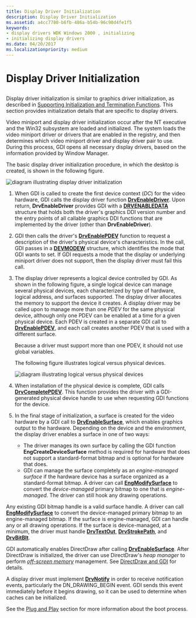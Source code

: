```yaml
---
title: Display Driver Initialization
description: Display Driver Initialization
ms.assetid: a4cc7780-b6fb-486a-b54b-96c90d4fe1f5
keywords:
- display drivers WDK Windows 2000 , initializing
- initializing display drivers
ms.date: 04/20/2017
ms.localizationpriority: medium
---
```


# Display Driver Initialization


## <span id="ddk_display_driver_initialization_gg"></span><span id="DDK_DISPLAY_DRIVER_INITIALIZATION_GG"></span>


Display driver initialization is similar to graphics driver initialization, as described in [Supporting Initialization and Termination Functions](supporting-initialization-and-termination-functions.md). This section provides initialization details that are specific to display drivers.

Video miniport and display driver initialization occur after the NT executive and the Win32 subsystem are loaded and initialized. The system loads the video miniport driver or drivers that are enabled in the registry, and then determines which video miniport driver and display driver pair to use. During this process, GDI opens all necessary display drivers, based on the information provided by Window Manager.

The basic display driver initialization procedure, in which the desktop is created, is shown in the following figure.

![diagram illustrating display driver initialization](images/202-01.png)

1.  When GDI is called to create the first device context (*DC*) for the video hardware, GDI calls the display driver function [**DrvEnableDriver**](/windows/win32/api/winddi/nf-winddi-drvenabledriver). Upon return, **DrvEnableDriver** provides GDI with a [**DRVENABLEDATA**](/windows/win32/api/winddi/ns-winddi-tagdrvenabledata) structure that holds both the driver's graphics DDI version number and the entry points of all callable graphics DDI functions that are implemented by the driver (other than **DrvEnableDriver**).

2.  GDI then calls the driver's [**DrvEnablePDEV**](/windows/win32/api/winddi/nf-winddi-drvenablepdev) function to request a description of the driver's physical device's characteristics. In the call, GDI passes in a [**DEVMODEW**](/windows/win32/api/wingdi/ns-wingdi-_devicemodew) structure, which identifies the mode that GDI wants to set. If GDI requests a mode that the display or underlying miniport driver does not support, then the display driver must fail this call.

3.  The display driver represents a logical device controlled by GDI. As shown in the following figure, a single logical device can manage several physical devices, each characterized by type of hardware, logical address, and surfaces supported. The display driver allocates the memory to support the device it creates. A display driver may be called upon to manage more than one *PDEV* for the same physical device, although only one PDEV can be enabled at a time for a given physical device. Each PDEV is created in a separate GDI call to [**DrvEnablePDEV**](/windows/win32/api/winddi/nf-winddi-drvenablepdev), and each call creates another PDEV that is used with a different surface.

    Because a driver must support more than one PDEV, it should not use global variables.

    The following figure illustrates logical versus physical devices.

    ![diagram illustrating logical versus physical devices](images/202-03.png)

4.  When installation of the physical device is complete, GDI calls [**DrvCompletePDEV**](/windows/win32/api/winddi/nf-winddi-drvcompletepdev). This function provides the driver with a GDI-generated physical device handle to use when requesting GDI functions for the device.

5.  In the final stage of initialization, a surface is created for the video hardware by a GDI call to [**DrvEnableSurface**](/windows/win32/api/winddi/nf-winddi-drvenablesurface), which enables graphics output to the hardware. Depending on the device and the environment, the display driver enables a surface in one of two ways:
    -   The driver manages its own surface by calling the GDI function **EngCreateDeviceSurface** method is required for hardware that does not support a standard-format bitmap and is optional for hardware that does.
    -   GDI can manage the surface completely as an *engine-managed surface* if the hardware device has a surface organized as a standard-format bitmap. A driver can call [**EngModifySurface**](/windows/win32/api/winddi/nf-winddi-engmodifysurface) to convert the *device-managed* primary bitmap to one that is *engine-managed*. The driver can still hook any drawing operations.

Any existing GDI bitmap handle is a valid surface handle. A driver can call [**EngModifySurface**](/windows/win32/api/winddi/nf-winddi-engmodifysurface) to convert the device-managed primary bitmap to an engine-managed bitmap. If the surface is engine-managed, GDI can handle any or all drawing operations. If the surface is device-managed, at a minimum, the driver must handle [**DrvTextOut**](/windows/win32/api/winddi/nf-winddi-drvtextout), [**DrvStrokePath**](/windows/win32/api/winddi/nf-winddi-drvstrokepath), and [**DrvBitBlt**](/windows/win32/api/winddi/nf-winddi-drvbitblt).


GDI automatically enables DirectDraw after calling [**DrvEnableSurface**](/windows/win32/api/winddi/nf-winddi-drvenablesurface). After DirectDraw is initialized, the driver can use DirectDraw's *heap manager* to perform [*off-screen memory*](video-present-network-terminology.md#off_screen_memory) management. See [DirectDraw and GDI](directdraw-and-gdi.md) for details.


A display driver must implement [**DrvNotify**](/windows/win32/api/winddi/nf-winddi-drvnotify) in order to receive notification events, particularly the DN\_DRAWING\_BEGIN event. GDI sends this event immediately before it begins drawing, so it can be used to determine when caches can be initialized.

See the [Plug and Play](https://docs.microsoft.com/windows-hardware/drivers/kernel/implementing-plug-and-play) section for more information about the boot process.



